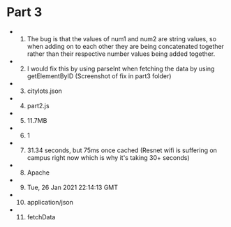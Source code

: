 # Part 3
- 1. The bug is that the values of num1 and num2 are string values, so when adding on to each other they are being concatenated together rather than their respective number values being added together. 
- 2. I would fix this by using parseInt when fetching the data by using getElementByID (Screenshot of fix in part3 folder)
- 3. citylots.json
- 4. part2.js
- 5. 11.7MB
- 6. 1
- 7. 31.34 seconds, but 75ms once cached (Resnet wifi is suffering on campus right now which is why it's taking 30+ seconds)
- 8. Apache
- 9. Tue, 26 Jan 2021 22:14:13 GMT
- 10. application/json
- 11. fetchData